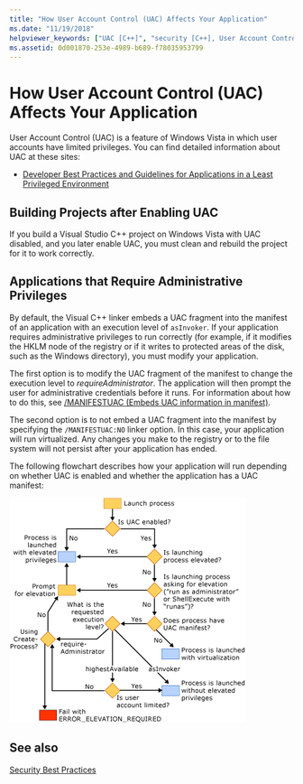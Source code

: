 ```yaml
---
title: "How User Account Control (UAC) Affects Your Application"
ms.date: "11/19/2018"
helpviewer_keywords: ["UAC [C++]", "security [C++], User Account Control", "user accounts [C++]", "User Account Control [C++]"]
ms.assetid: 0d001870-253e-4989-b689-f78035953799
---
```

# How User Account Control (UAC) Affects Your Application

User Account Control (UAC) is a feature of Windows Vista in which user accounts have limited privileges. You can find detailed information about UAC at these sites:

- [Developer Best Practices and Guidelines for Applications in a Least Privileged Environment](/windows/desktop/uxguide/winenv-uac)

## Building Projects after Enabling UAC

If you build a Visual Studio C++ project on Windows Vista with UAC disabled, and you later enable UAC, you must clean and rebuild the project for it to work correctly.

## Applications that Require Administrative Privileges

By default, the Visual C++ linker embeds a UAC fragment into the manifest of an application with an execution level of `asInvoker`. If your application requires administrative privileges to run correctly (for example, if it modifies the HKLM node of the registry or if it writes to protected areas of the disk, such as the Windows directory), you must modify your application.

The first option is to modify the UAC fragment of the manifest to change the execution level to *requireAdministrator*. The application will then prompt the user for administrative credentials before it runs. For information about how to do this, see [/MANIFESTUAC (Embeds UAC information in manifest)](../build/reference/manifestuac-embeds-uac-information-in-manifest.md).

The second option is to not embed a UAC fragment into the manifest by specifying the `/MANIFESTUAC:NO` linker option. In this case, your application will run virtualized. Any changes you make to the registry or to the file system will not persist after your application has ended.

The following flowchart describes how your application will run depending on whether UAC is enabled and whether the application has a UAC manifest:

![Windows Loader behavior](media/uacflowchart.png "Windows Loader behavior")

## See also

[Security Best Practices](security-best-practices-for-cpp.md)
